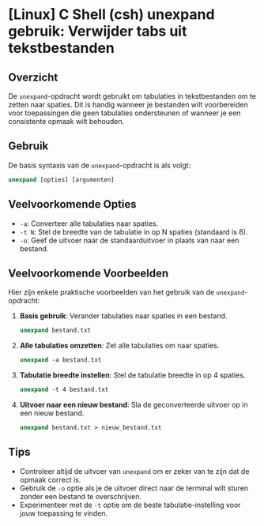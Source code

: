 # [Linux] C Shell (csh) unexpand gebruik: Verwijder tabs uit tekstbestanden

## Overzicht
De `unexpand`-opdracht wordt gebruikt om tabulaties in tekstbestanden om te zetten naar spaties. Dit is handig wanneer je bestanden wilt voorbereiden voor toepassingen die geen tabulaties ondersteunen of wanneer je een consistente opmaak wilt behouden.

## Gebruik
De basis syntaxis van de `unexpand`-opdracht is als volgt:

```csh
unexpand [opties] [argumenten]
```

## Veelvoorkomende Opties
- `-a`: Converteer alle tabulaties naar spaties.
- `-t N`: Stel de breedte van de tabulatie in op N spaties (standaard is 8).
- `-o`: Geef de uitvoer naar de standaarduitvoer in plaats van naar een bestand.

## Veelvoorkomende Voorbeelden
Hier zijn enkele praktische voorbeelden van het gebruik van de `unexpand`-opdracht:

1. **Basis gebruik**: Verander tabulaties naar spaties in een bestand.
   ```csh
   unexpand bestand.txt
   ```

2. **Alle tabulaties omzetten**: Zet alle tabulaties om naar spaties.
   ```csh
   unexpand -a bestand.txt
   ```

3. **Tabulatie breedte instellen**: Stel de tabulatie breedte in op 4 spaties.
   ```csh
   unexpand -t 4 bestand.txt
   ```

4. **Uitvoer naar een nieuw bestand**: Sla de geconverteerde uitvoer op in een nieuw bestand.
   ```csh
   unexpand bestand.txt > nieuw_bestand.txt
   ```

## Tips
- Controleer altijd de uitvoer van `unexpand` om er zeker van te zijn dat de opmaak correct is.
- Gebruik de `-o` optie als je de uitvoer direct naar de terminal wilt sturen zonder een bestand te overschrijven.
- Experimenteer met de `-t` optie om de beste tabulatie-instelling voor jouw toepassing te vinden.